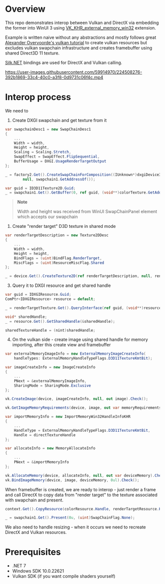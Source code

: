 # Overview

This repo demonstrates interop between Vulkan and DirectX via embedding the former into WinUI 3 using [VK_KHR_external_memory_win32](https://registry.khronos.org/vulkan/specs/1.3-extensions/man/html/VK_KHR_external_semaphore_win32.html) extension. 

Example is written naive without any abstractions and mostly follows great [Alexander Overvoorde's vulkan tutorial](https://vulkan-tutorial.com) to create vulkan resources but excludes vulkan swapchain infrastructure and creates framebuffer using shared Direct3D 11 texture.

[Silk.NET](https://github.com/dotnet/Silk.NET) bindings are used for DirectX and Vulkan calling.

https://user-images.githubusercontent.com/59914970/224508276-392b1869-33c4-40c0-a3f8-0d9731c06f4c.mp4

# Interop process

We need to

1. Create DXGI swapchain and get texture from it

```csharp
var swapchainDesc1 = new SwapChainDesc1
{
    ...
    Width = width,
    Height = height,
    Scaling = Scaling.Stretch,
    SwapEffect = SwapEffect.FlipSequential,
    BufferUsage = DXGI.UsageRenderTargetOutput
};

_ = factory2.Get().CreateSwapChainForComposition((IUnknown*)dxgiDevice3.Handle, ref swapchainDesc1, 
        null, swapchain1.GetAddressOf());

var guid = ID3D11Texture2D.Guid;
_ = swapchain1.Get().GetBuffer(0, ref guid, (void**)colorTexture.GetAddressOf());
```
> **Note**
> 
> Width and height was received from WinUI SwapChainPanel element which accepts our swapchain

1. Create "render target" D3D texture in shared mode

```csharp
var renderTargetDescription = new Texture2DDesc
{
    ...
    Width = width,
    Height = height,
    BindFlags = (uint)BindFlag.RenderTarget,
    MiscFlags = (uint)ResourceMiscFlag.Shared
};

_ = device.Get().CreateTexture2D(ref renderTargetDescription, null, renderTargetTexture.GetAddressOf());
```

3. Query it to DXGI resource and get shared handle

```csharp
var guid = IDXGIResource.Guid;
ComPtr<IDXGIResource> resource = default;

_ = renderTargetTexture.Get().QueryInterface(ref guid, (void**)resource.GetAddressOf());

void* sharedHandle;
_ = resource.Get().GetSharedHandle(&sharedHandle);

sharedTextureHandle = (nint)sharedHandle;
```

4. On the vulkan side - create image using shared handle for memory importing, after this create view and framebuffer

```csharp
var externalMemoryImageInfo = new ExternalMemoryImageCreateInfo(
    handleTypes: ExternalMemoryHandleTypeFlags.D3D11TextureKmtBit);

var imageCreateInfo = new ImageCreateInfo
{
    ...
    PNext = &externalMemoryImageInfo,
    SharingMode = SharingMode.Exclusive
};

vk.CreateImage(device, imageCreateInfo, null, out image).Check();

vk.GetImageMemoryRequirements(device, image, out var memoryRequirements);

var importMemoryInfo = new ImportMemoryWin32HandleInfoKHR
{
    ...
    HandleType = ExternalMemoryHandleTypeFlags.D3D11TextureKmtBit,
    Handle = directTextureHandle
};

var allocateInfo = new MemoryAllocateInfo
{
    ...
    PNext = &importMemoryInfo
};

vk.AllocateMemory(device, allocateInfo, null, out var deviceMemory).Check();
vk.BindImageMemory(device, image, deviceMemory, 0ul).Check();
```

When framebuffer is created, we are ready to interop - just render a frame and call DirectX to copy data from "render target" to the texture associated with swapchain and present.

```csharp
context.Get().CopyResource(colorResource.Handle, renderTargetResource.Handle);

_ = swapchain1.Get().Present(0u, (uint)SwapChainFlag.None);
```

We also need to handle resizing - when it occurs we need to recreate DirectX and Vulkan resources.

# Prerequisites
* .NET 7
* Windows SDK 10.0.22621
* Vulkan SDK (if you want compile shaders yourself)